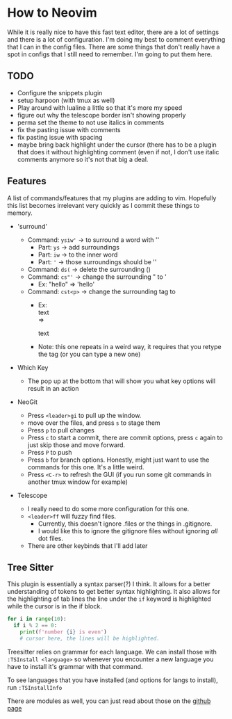 
# How to Neovim 

While it is really nice to have this fast text editor, there are a lot of settings 
and there is a lot of configuration. I'm doing my best to comment everything that I 
can in the config files. There are some things that don't really have a spot in configs 
that I still need to remember. I'm going to put them here. 

## TODO

- Configure the snippets plugin
- setup harpoon (with tmux as well)
- Play around with lualine a little so that it's more my speed
- figure out why the telescope border isn't showing properly 
- perma set the theme to not use italics in comments 
- fix the pasting issue with comments 
- fix pasting issue with spacing 
- maybe bring back highlight under the cursor (there has to be a plugin that 
  does it without highlighting comment (even if not, I don't use italic comments 
  anymore so it's not that big a deal. 

## Features 

A list of commands/features that my plugins are adding to vim. Hopefully this list 
becomes irrelevant very quickly as I commit these things to memory. 

- 'surround' 
  - Command: `ysiw'` -> to surround a word with ''
    - Part: `ys` -> add surroundings
    - Part: `iw` ->  to the inner word
    - Part: `'` -> those surroundings should be ''
  - Command: `ds(` -> delete the surrounding ()
  - Command: `cs"'` -> change the surrounding " to ' 
    - Ex: "hello" => 'hello'
  - Command: `cst<p>` -> change the surrounding tag to <p>
    - Ex: <div>text</div> => <p>text</p>
    - Note: this one repeats in a weird way, it requires that you retype the tag (or you can type a new one)

- Which Key 
  - The pop up at the bottom that will show you what key options will result in an action 

- NeoGit 
  - Press `<leader>gi` to pull up the window.
  - move over the files, and press `s` to stage them
  - Press `p` to pull changes
  - Press `c` to start a commit, there are commit options, press `c` again to just skip those and move forward. 
  - Press `P` to push 
  - Press `b` for branch options. Honestly, might just want to use the commands for this one. It's a little weird. 
  - Press `<C-r>` to refresh the GUI (if you run some git commands in another tmux window for example)

- Telescope
  - I really need to do some more configuration for this one. 
  - `<leader>ff` will fuzzy find files. 
    - Currently, this doesn't ignore .files or the things in .gitignore.
    - I would like this to ignore the gitignore files without ignoring _all_ dot files.
  - There are other keybinds that I'll add later


## Tree Sitter 
This plugin is essentially a syntax parser(?) I think. It allows for a better 
understanding of tokens to get better syntax highlighting. It also allows for
the highlighting of tab lines the line under the `if` keyword is highlighted while the 
cursor is in the if block. 
```python 
for i in range(10): 
  if i % 2 == 0:
    print(f'number {i} is even')
    # cursor here, the lines will be highlighted. 
```

Treesitter relies on grammar for each language. We can install those with `:TSInstall <language>`
so whenever you encounter a new language you have to install it's grammar with that command. 

To see languages that you have installed (and options for langs to install), run `:TSInstallInfo` 

There are modules as well, you can just read about those on the [github page](https://github.com/nvim-treesitter/nvim-treesitter)


